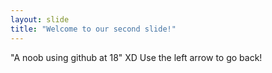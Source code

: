 ```yaml
---
layout: slide
title: "Welcome to our second slide!"
---
```

"A noob using github at 18" XD
Use the left arrow to go back!
